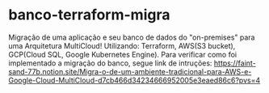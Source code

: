 # banco-terraform-migra
Migração de uma aplicação e seu banco de dados do "on-premises" para uma Arquitetura MultiCloud!        Utilizando: Terraform, AWS(S3 bucket), GCP(Cloud SQL, Google Kubernetes Engine).
Para verificar como foi implementado a migração do banco, segue link de intruções: https://faint-sand-77b.notion.site/Migra-o-de-um-ambiente-tradicional-para-AWS-e-Google-Cloud-MultiCloud-d7cb466d34234666952005e3eaed86c6?pvs=4

